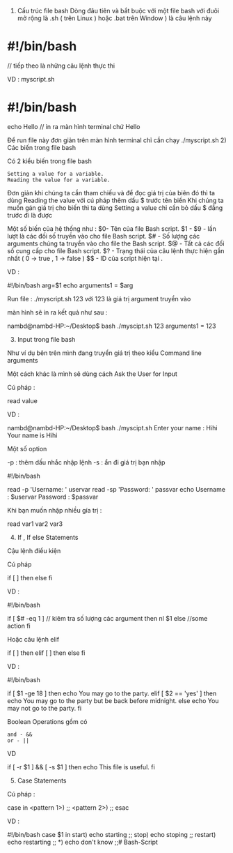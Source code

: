 1) Cấu trúc file bash
Dòng đâu tiên và bắt buộc với một file bash với đuôi mở rộng là .sh ( trên Linux ) hoặc .bat trên Window ) là câu lệnh này
# #!/bin/bash
// tiếp theo là những câu lệnh thực thi  

VD : myscript.sh

# #!/bin/bash
echo Hello 
// in ra màn hình terminal chứ Hello 

Để run file này đơn giản trên màn hình terminal chỉ cần chạy ./myscript.sh
2) Các biến trong file bash

Có 2 kiểu biến trong file bash

    Setting a value for a variable.
    Reading the value for a variable.

Đơn giản khi chúng ta cần tham chiếu và để đọc giá trị của biên đó thì ta dùng Reading the value với cú pháp thêm dấu $ trước tên biến Khi chúng ta muốn gán giá trị cho biến thì ta dùng Setting a value chỉ cần bỏ dấu $ đằng trước đi là được

Một số biến của hệ thống như :
$0- Tên của file  Bash script.
$1 - $9 - lần lượt là các đối số truyền vào cho file Bash script.
$# - Số lượng các  arguments chúng ta truyền vào cho file the Bash script.
$@ - Tất cả các đối số cung cấp cho file  Bash script.
$? - Trạng thái của câu lệnh thực hiện gần nhất ( 0 -> true , 1 -> false ) 
$$ - ID của script hiện tại .

VD :

#!/bin/bash
arg=$1
echo arguments1 = $arg

Run file : ./myscript.sh 123 với 123 là giá trị argument truyền vào

màn hình sẽ in ra kết quả như sau :

nambd@nambd-HP:~/Desktop$ bash ./myscipt.sh  123
arguments1 = 123

3) Input trong file bash

Như ví dụ bên trên mình đang truyển giá trị theo kiểu Command line arguments

Một cách khác là mình sẽ dùng cách Ask the User for Input

Cú pháp :

read value

VD :

nambd@nambd-HP:~/Desktop$ bash ./myscipt.sh 
Enter your name :
Hihi
Your name is Hihi

Một số option

-p : thêm dấu nhắc nhập lệnh -s : ẩn đi giá trị bạn nhập

#!/bin/bash

read -p 'Username: ' uservar
read -sp 'Password: ' passvar 
echo Username : $uservar Password : $passvar 

Khi bạn muốn nhập nhiều gía trị :

read var1 var2 var3 

4) If , If else Statements

Cậu lệnh điều kiện

Cú pháp

if [ <some test> ]
then
<commands>
else
<other commands>
fi

VD :

#!/bin/bash

if [ $# -eq 1 ] // kiêm tra số lượng các argument 
then
nl $1
else
//some action 
fi

Hoặc câu lệnh elif

if [ <some test> ]
then
<commands>
elif [ <some test> ] 
then
<different commands>
else
<other commands>
fi

VD :

#!/bin/bash

if [ $1 -ge 18 ]
then
echo You may go to the party.
elif [ $2 == 'yes' ]
then
echo You may go to the party but be back before midnight.
else
echo You may not go to the party.
fi

Boolean Operations gồm có

    and - &&
    or - ||

VD

if [ -r $1 ] && [ -s $1 ]
then
echo This file is useful.
fi

5) Case Statements

Cú pháp :

case <variable> in
<pattern 1>)
<commands>
;;
<pattern 2>)
<other commands>
;;
esac

VD :

#!/bin/bash
case $1 in
start)
echo starting
;;
stop)
echo stoping
;;
restart)
echo restarting
;;
*)
echo don\'t know
;;# Bash-Script
